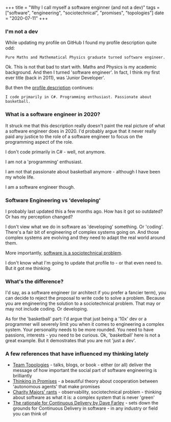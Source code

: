 +++
title =  "Why I call myself a software enginner (and not a dev)"
tags = ["software", "engineering", "sociotechnical", "promises", "topologies"]
date = "2020-07-11"
+++

### I'm not a dev

While updating my profile on GitHub I found my profile description quite odd:

```
Pure Maths and Mathematical Physics graduate turned software engineer.
```

Ok. This is not that bad to start with. Maths and Physics is my academic background. And then I turned 'software engineer'. In fact, I think my first ever title (back in 2011), was 'Junior Developer'. 

But then the [profile description](https://github.com/Apostolos-Daniel) continues:

```
I code primarily in C#. Programming enthusiast. Passionate about basketball.
```

### What is a software engineer in 2020?

It struck me that this description really doesn't paint the real picture of what a software engineer does in 2020. I'd probably argue that it never really paid any justice to the role of a software engineer to focus on the programming aspect of the role. 

I don't code primarily in C# - well, not anymore.

I am not a 'programming' enthusiast.

I am not that passionate about basketball anymore - although I have been my whole life.

I am a software engineer though.

### Software Engineering vs 'developing'

I probably last updated this a few months ago. How has it got so outdated? Or has my perception changed?

I don't view what we do in software as 'developing' something. Or 'coding'. There's a fair bit of engineering of complex systems going on. And those complex systems are evolving and they need to adapt the real world around them. 

More importantly, [software is a sociotechnical problem](https://www.honeycomb.io/blog/the-future-of-software-is-a-sociotechnical-problem/
). 

I don't know what I'm going to update that profile to - or that even need to. But it got me thinking.

### What's the difference?

I'd say, as a software engineer (or architect if you prefer a fancier term), you can decide to reject the proposal to write code to solve a problem. Because you are engineering the solution to a sociotechnical problem. That may or may not include coding. Or developing. 

As for the 'basketball' part: I'd argue that just being a '10x' dev or a programmer will severely limit you when it comes to engineering a complex system. Your personality needs to be more rounded. You need to have passions, interests - you need to be curious. Ok, 'basketball' here is not a great example. But it demostrates that you are not 'just a dev'. 

### A few references that have influenced my thinking lately

- [Team Topologies](https://teamtopologies.com/) - talks, blogs, or book - either (or all) deliver the message of how important the social part of software engineering is brilliantly
- [Thinking in Promises](http://markburgess.org/TIpromises.html) - a beautiful theory about cooperation between 'autonomous agents' that make promises
- [Charity Majors' rants](https://charity.wtf/) - observability, sociotechnical problem - thinking about software as what it is: a complex system that is never 'green'
- [The rationale for Continuous Delivery by Dave Farley](https://www.youtube.com/watch?v=GIcDy3-HIk0) - sets down the grounds for Continuous Delivery in software - in any industry or field you can think of